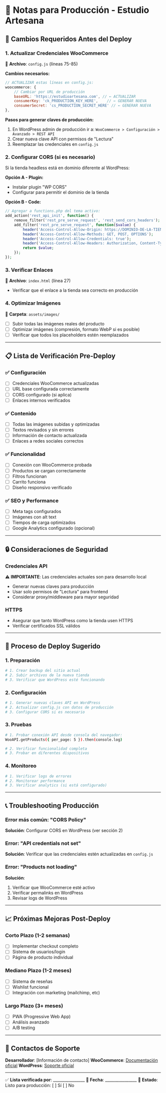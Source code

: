 # 📝 Notas para Producción - Estudio Artesana

## 🔧 Cambios Requeridos Antes del Deploy

### 1. **Actualizar Credenciales WooCommerce**
📍 **Archivo**: `config.js` (líneas 75-85)

**Cambios necesarios:**
```javascript
// ACTUALIZAR estas líneas en config.js:
woocommerce: {
    // Cambiar por URL de producción
    baseURL: 'https://estudioartesana.com', // ← ACTUALIZAR
    consumerKey: 'ck_PRODUCTION_KEY_HERE',    // ← GENERAR NUEVA
    consumerSecret: 'cs_PRODUCTION_SECRET_HERE' // ← GENERAR NUEVA
},
```

**Pasos para generar claves de producción:**
1. En WordPress admin de producción ir a: `WooCommerce > Configuración > Avanzado > REST API`
2. Crear nueva clave API con permisos de "Lectura"
3. Reemplazar las credenciales en `config.js`

### 2. **Configurar CORS (si es necesario)**
Si la tienda headless está en dominio diferente al WordPress:

**Opción A - Plugin:**
- Instalar plugin "WP CORS" 
- Configurar para permitir el dominio de la tienda

**Opción B - Code:**
```php
// Agregar a functions.php del tema activo:
add_action('rest_api_init', function() {
    remove_filter('rest_pre_serve_request', 'rest_send_cors_headers');
    add_filter('rest_pre_serve_request', function($value) {
        header('Access-Control-Allow-Origin: https://DOMINIO-DE-LA-TIENDA.com');
        header('Access-Control-Allow-Methods: GET, POST, OPTIONS');
        header('Access-Control-Allow-Credentials: true');
        header('Access-Control-Allow-Headers: Authorization, Content-Type');
        return $value;
    });
});
```

### 3. **Verificar Enlaces**
📍 **Archivo**: `index.html` (línea 27)
- Verificar que el enlace a la tienda sea correcto en producción

### 4. **Optimizar Imágenes**
📍 **Carpeta**: `assets/images/`
- [ ] Subir todas las imágenes reales del producto
- [ ] Optimizar imágenes (compresión, formato WebP si es posible)
- [ ] Verificar que todos los placeholders estén reemplazados

---

## 📋 Lista de Verificación Pre-Deploy

### ✅ Configuración
- [ ] Credenciales WooCommerce actualizadas
- [ ] URL base configurada correctamente
- [ ] CORS configurado (si aplica)
- [ ] Enlaces internos verificados

### ✅ Contenido
- [ ] Todas las imágenes subidas y optimizadas
- [ ] Textos revisados y sin errores
- [ ] Información de contacto actualizada
- [ ] Enlaces a redes sociales correctos

### ✅ Funcionalidad
- [ ] Conexión con WooCommerce probada
- [ ] Productos se cargan correctamente
- [ ] Filtros funcionan
- [ ] Carrito funciona
- [ ] Diseño responsivo verificado

### ✅ SEO y Performance
- [ ] Meta tags configurados
- [ ] Imágenes con alt text
- [ ] Tiempos de carga optimizados
- [ ] Google Analytics configurado (opcional)

---

## 🔒 Consideraciones de Seguridad

### Credenciales API
⚠️ **IMPORTANTE**: Las credenciales actuales son para desarrollo local
- Generar nuevas claves para producción
- Usar solo permisos de "Lectura" para frontend
- Considerar proxy/middleware para mayor seguridad

### HTTPS
- Asegurar que tanto WordPress como la tienda usen HTTPS
- Verificar certificados SSL válidos

---

## 🚀 Proceso de Deploy Sugerido

### 1. **Preparación**
```bash
# 1. Crear backup del sitio actual
# 2. Subir archivos de la nueva tienda
# 3. Verificar que WordPress esté funcionando
```

### 2. **Configuración**
```bash
# 1. Generar nuevas claves API en WordPress
# 2. Actualizar config.js con datos de producción
# 3. Configurar CORS si es necesario
```

### 3. **Pruebas**
```bash
# 1. Probar conexión API desde consola del navegador:
WooAPI.getProducts({ per_page: 5 }).then(console.log)

# 2. Verificar funcionalidad completa
# 3. Probar en diferentes dispositivos
```

### 4. **Monitoreo**
```bash
# 1. Verificar logs de errores
# 2. Monitorear performance
# 3. Verificar analytics (si está configurado)
```

---

## 📞 Troubleshooting Producción

### Error más común: "CORS Policy"
**Solución**: Configurar CORS en WordPress (ver sección 2)

### Error: "API credentials not set"
**Solución**: Verificar que las credenciales estén actualizadas en `config.js`

### Error: "Products not loading"
**Solución**: 
1. Verificar que WooCommerce esté activo
2. Verificar permalinks en WordPress
3. Revisar logs de WordPress

---

## 📈 Próximas Mejoras Post-Deploy

### Corto Plazo (1-2 semanas)
- [ ] Implementar checkout completo
- [ ] Sistema de usuarios/login
- [ ] Página de producto individual

### Mediano Plazo (1-2 meses)  
- [ ] Sistema de reseñas
- [ ] Wishlist funcional
- [ ] Integración con marketing (mailchimp, etc)

### Largo Plazo (3+ meses)
- [ ] PWA (Progressive Web App)
- [ ] Análisis avanzado
- [ ] A/B testing

---

## 📧 Contactos de Soporte

**Desarrollador**: [Información de contacto]
**WooCommerce**: [Documentación oficial](https://woocommerce.github.io/woocommerce-rest-api-docs/)
**WordPress**: [Soporte oficial](https://wordpress.org/support/)

---

✅ **Lista verificada por**: ________________
📅 **Fecha**: ________________
🚀 **Estado**: Listo para producción: [ ] Sí [ ] No

